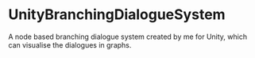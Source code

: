 # UnityBranchingDialogueSystem
A node based branching dialogue system created by me for Unity,  which can visualise the dialogues in graphs. 
